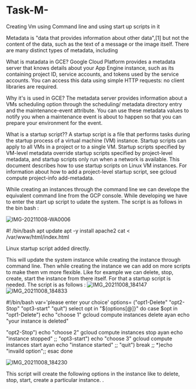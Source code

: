 # Task-M-
Creating Vm using Command line and using start up scripts in it 

Metadata is "data that provides information about other data",[1] but not the content of the data, such as the text of a message or the image itself. There are many distinct types of metadata, including


What is matadata in GCE? 
Google Cloud Platform provides a metadata server that knows details about your App Engine instance, such as its containing project ID, service accounts, and tokens used by the service accounts. You can access this data using simple HTTP requests: no client libraries are required.

Why it's is used in GCE? 
The metadata server provides information about a VMs scheduling option through the scheduling/ metadata directory entry and the maintenance-event attribute. You can use these metadata values to notify you when a maintenance event is about to happen so that you can prepare your environment for the event.

What is a startup script?? 
A startup script is a file that performs tasks during the startup process of a virtual machine (VM) instance. Startup scripts can apply to all VMs in a project or to a single VM. Startup scripts specified by VM-level metadata override startup scripts specified by project-level metadata, and startup scripts only run when a network is available. This document describes how to use startup scripts on Linux VM instances. For information about how to add a project-level startup script, see gcloud compute project-info add-metadata.


While creating an instances through the command line we can develope the equivalent command line from the GCP console. While developing we have to enter the start up script to udate the system. 
The script is as follows in the bin bash :


![IMG-20211008-WA0006](https://user-images.githubusercontent.com/92073589/136561305-7d61526d-3934-443c-97c7-b07b56584188.jpg)


#! /bin/bash
 apt update
 apt -y install apache2
 cat <<EOF > /var/www/html/index.html
 <html><body><p>Linux startup script added directly.</p></body></html>

This will update the system instance while creating the instance through command line. 
Then while creating the instance we can add on  more scripts to make them vm more flexible. 
Like for example we can delete, stop, create, start the instance from there itself. For that a startup script is needed. The script is as follows :
![IMG_20211008_184147](https://user-images.githubusercontent.com/92073589/136563335-399a69e1-b6ed-44e3-b203-4093e185d423.jpg)
 ![IMG_20211008_184833](https://user-images.githubusercontent.com/92073589/136564228-5143b549-ad1d-4d5e-b3fc-09aa0a030e2b.jpg)




#!/bin/bash
var='please enter your choice'
options= ("opt1-Delete" "opt2-Stop" "opt3-start" "quit")
select opt in "${options[@]}"
do
case $opt in
"opt1-Delete")
echo "choose 1"
gcloud compute instances delete ayan
echo "your instance is deleted"

"opt2-Stop")
echo "choose 2"
gcloud compute instances stop ayan
echo "instance stopped"
;;
"opt3-start")
echo "choose 3"
gcloud compute instances start ayan
echo "instance started"
;;
"quit")
break
;;
*)echo "invaild option";;
esac
done

![IMG_20211008_184230](https://user-images.githubusercontent.com/92073589/136563577-9861ce27-bb5b-4243-895e-e1515529bec5.jpg)


This script will create the following options in the instance like to delete, stop, start, create a particular instance.
.
